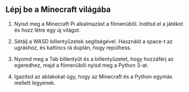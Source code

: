 ## Lépj be a Minecraft világába

1. Nyisd meg a Minecraft Pi alkalmazást a főmenüből. Indítsd el a játékot és hozz létre egy új világot.

2. Sétálj a WASD billentyűzetek segítségével. Használd a space-t az ugráshoz, és kattincs rá duplán, hogy repülhess.

3. Nyomd meg a Tab billentyűt és a billentyűzetet, hogy hozzáférj az egeredhez, majd a főmenüből nyisd meg a Python 3-at.

4. Igazitsd az ablakokat úgy, hogy az Minecraft és a Python egymás mellett legyenek.